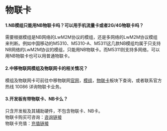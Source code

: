 # 物联卡

#### 1.NB模组只能用NB物联卡吗？可以用手机流量卡或者2G/4G物联卡吗？

需要根据模组是NB网络的LwM2M协议的模组，还是多网络的LwM2M协议模组来判断。例如中国移动的M5310、M5310-A、M5311这几款NB模组均属于只支持NB网络的LwM2M协议的模组，只能用NB物联卡。而M5311则支持多网络，可以用NB物联卡也可以用普通物联卡。

#### 2.中移物联网模组及物联网卡的相关情况？

模组及物联网卡可前往中移物联网[官网](http://iot.10086.cn/)，[模组](http://onemo10086.com/#/product/menu?id=19)，[物联卡](http://iot.10086.cn/page/onelink)板块下查询，或者联系官方热线 10086 详询物联卡业务。

#### 3.开发板有带物联卡、NB卡么？

只含开发板及其辅助硬件，不包含物联卡、NB卡。    
物联卡购买可咨询：[咨询链接](http://iot.10086.cn/page/onelink)    
物联卡充值：[充值链接](https://ec.iot.10086.cn/sso/security/login)